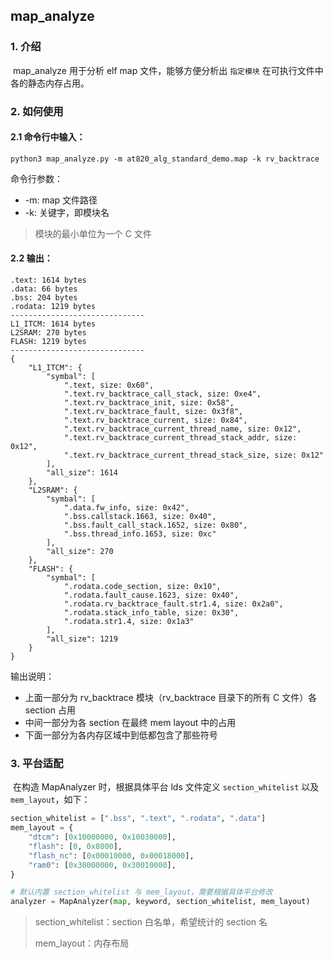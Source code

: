## map_analyze

### 1. 介绍

​	map_analyze 用于分析 elf map 文件，能够方便分析出 `指定模块` 在可执行文件中各的静态内存占用。

### 2. 如何使用

#### 2.1 命令行中输入：

```
python3 map_analyze.py -m at820_alg_standard_demo.map -k rv_backtrace
```

命令行参数：

* -m: map 文件路径
* -k: 关键字，即模块名

> 模块的最小单位为一个 C 文件

#### 2.2 输出：

```
.text: 1614 bytes
.data: 66 bytes
.bss: 204 bytes
.rodata: 1219 bytes
------------------------------
L1_ITCM: 1614 bytes
L2SRAM: 270 bytes
FLASH: 1219 bytes
------------------------------
{
    "L1_ITCM": {
        "symbal": [
            ".text, size: 0x60",
            ".text.rv_backtrace_call_stack, size: 0xe4",
            ".text.rv_backtrace_init, size: 0x58",
            ".text.rv_backtrace_fault, size: 0x3f8",
            ".text.rv_backtrace_current, size: 0x84",
            ".text.rv_backtrace_current_thread_name, size: 0x12",
            ".text.rv_backtrace_current_thread_stack_addr, size: 0x12",
            ".text.rv_backtrace_current_thread_stack_size, size: 0x12"
        ],
        "all_size": 1614
    },
    "L2SRAM": {
        "symbal": [
            ".data.fw_info, size: 0x42",
            ".bss.callstack.1663, size: 0x40",
            ".bss.fault_call_stack.1652, size: 0x80",
            ".bss.thread_info.1653, size: 0xc"
        ],
        "all_size": 270
    },
    "FLASH": {
        "symbal": [
            ".rodata.code_section, size: 0x10",
            ".rodata.fault_cause.1623, size: 0x40",
            ".rodata.rv_backtrace_fault.str1.4, size: 0x2a0",
            ".rodata.stack_info_table, size: 0x30",
            ".rodata.str1.4, size: 0x1a3"
        ],
        "all_size": 1219
    }
}
```

输出说明：

* 上面一部分为 rv_backtrace 模块（rv_backtrace 目录下的所有 C 文件）各 section 占用
* 中间一部分为各 section 在最终 mem layout 中的占用
* 下面一部分为各内存区域中到低都包含了那些符号

### 3. 平台适配

​	在构造 MapAnalyzer 时，根据具体平台 lds 文件定义 `section_whitelist` 以及 `mem_layout`，如下：

```python
section_whitelist = [".bss", ".text", ".rodata", ".data"]
mem_layout = {
    "dtcm": [0x10000000, 0x10030000],
    "flash": [0, 0x8000],
    "flash_nc": [0x00010000, 0x00018000],
    "ram0": [0x30000000, 0x30010000],
}

# 默认内置 section_whitelist 与 mem_layout，需要根据具体平台修改 
analyzer = MapAnalyzer(map, keyword, section_whitelist, mem_layout)
```

>section_whitelist：section 白名单，希望统计的 section 名
>
>mem_layout：内存布局

